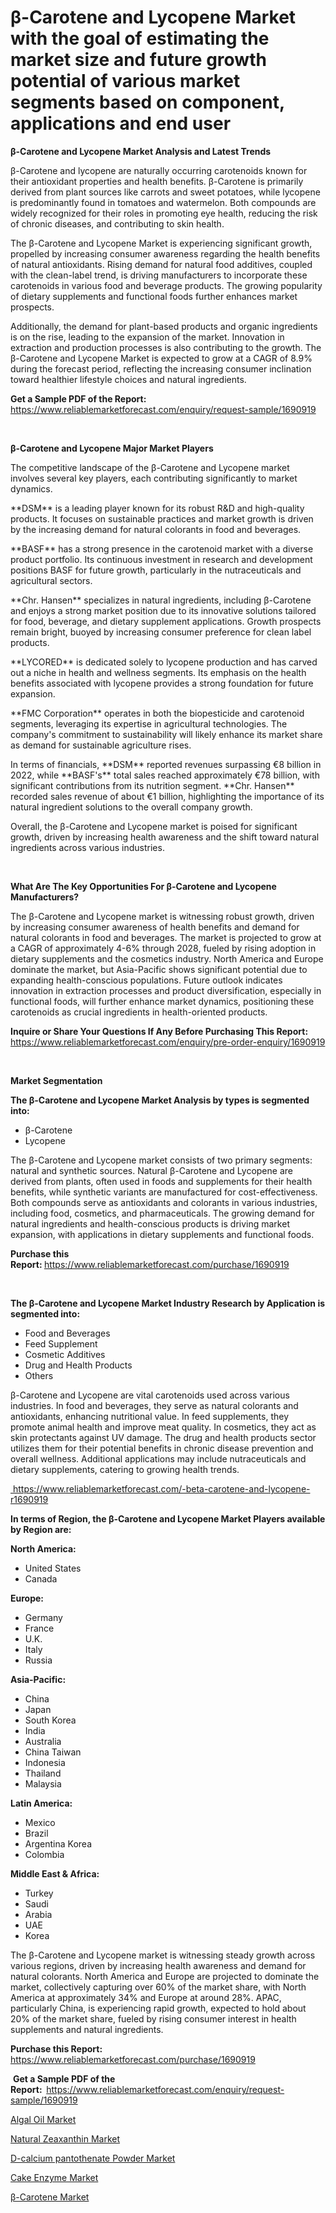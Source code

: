 <p><h1>β-Carotene and Lycopene Market with the goal of estimating the market size and future growth potential of various market segments based on component, applications and end user</h1></p><p><strong>β-Carotene and Lycopene Market Analysis and Latest Trends</strong></p>
<p><p>β-Carotene and lycopene are naturally occurring carotenoids known for their antioxidant properties and health benefits. β-Carotene is primarily derived from plant sources like carrots and sweet potatoes, while lycopene is predominantly found in tomatoes and watermelon. Both compounds are widely recognized for their roles in promoting eye health, reducing the risk of chronic diseases, and contributing to skin health.</p><p>The β-Carotene and Lycopene Market is experiencing significant growth, propelled by increasing consumer awareness regarding the health benefits of natural antioxidants. Rising demand for natural food additives, coupled with the clean-label trend, is driving manufacturers to incorporate these carotenoids in various food and beverage products. The growing popularity of dietary supplements and functional foods further enhances market prospects. </p><p>Additionally, the demand for plant-based products and organic ingredients is on the rise, leading to the expansion of the market. Innovation in extraction and production processes is also contributing to the growth. The β-Carotene and Lycopene Market is expected to grow at a CAGR of 8.9% during the forecast period, reflecting the increasing consumer inclination toward healthier lifestyle choices and natural ingredients.</p></p>
<p><strong>Get a Sample PDF of the Report:&nbsp;</strong> <a href="https://www.reliablemarketforecast.com/enquiry/request-sample/1690919?utm_campaign=1144&utm_medium=2&utm_source=Github&utm_content=ia&utm_term=26032025&utm_id=b-carotene-and-lycopene">https://www.reliablemarketforecast.com/enquiry/request-sample/1690919</a></p>
<p>&nbsp;</p>
<p><strong>β-Carotene and Lycopene Major Market Players</strong></p>
<p><p>The competitive landscape of the β-Carotene and Lycopene market involves several key players, each contributing significantly to market dynamics. </p><p>**DSM** is a leading player known for its robust R&D and high-quality products. It focuses on sustainable practices and market growth is driven by the increasing demand for natural colorants in food and beverages. </p><p>**BASF** has a strong presence in the carotenoid market with a diverse product portfolio. Its continuous investment in research and development positions BASF for future growth, particularly in the nutraceuticals and agricultural sectors. </p><p>**Chr. Hansen** specializes in natural ingredients, including β-Carotene and enjoys a strong market position due to its innovative solutions tailored for food, beverage, and dietary supplement applications. Growth prospects remain bright, buoyed by increasing consumer preference for clean label products.</p><p>**LYCORED** is dedicated solely to lycopene production and has carved out a niche in health and wellness segments. Its emphasis on the health benefits associated with lycopene provides a strong foundation for future expansion.</p><p>**FMC Corporation** operates in both the biopesticide and carotenoid segments, leveraging its expertise in agricultural technologies. The company's commitment to sustainability will likely enhance its market share as demand for sustainable agriculture rises.</p><p>In terms of financials, **DSM** reported revenues surpassing €8 billion in 2022, while **BASF's** total sales reached approximately €78 billion, with significant contributions from its nutrition segment. **Chr. Hansen** recorded sales revenue of about €1 billion, highlighting the importance of its natural ingredient solutions to the overall company growth.</p><p>Overall, the β-Carotene and Lycopene market is poised for significant growth, driven by increasing health awareness and the shift toward natural ingredients across various industries.</p></p>
<p>&nbsp;</p>
<p><strong>What Are The Key Opportunities For β-Carotene and Lycopene Manufacturers?</strong></p>
<p><p>The β-Carotene and Lycopene market is witnessing robust growth, driven by increasing consumer awareness of health benefits and demand for natural colorants in food and beverages. The market is projected to grow at a CAGR of approximately 4-6% through 2028, fueled by rising adoption in dietary supplements and the cosmetics industry. North America and Europe dominate the market, but Asia-Pacific shows significant potential due to expanding health-conscious populations. Future outlook indicates innovation in extraction processes and product diversification, especially in functional foods, will further enhance market dynamics, positioning these carotenoids as crucial ingredients in health-oriented products.</p></p>
<p><strong>Inquire or Share Your Questions If Any Before Purchasing This Report:</strong> <a href="https://www.reliablemarketforecast.com/enquiry/pre-order-enquiry/1690919?utm_campaign=1144&utm_medium=2&utm_source=Github&utm_content=ia&utm_term=26032025&utm_id=b-carotene-and-lycopene">https://www.reliablemarketforecast.com/enquiry/pre-order-enquiry/1690919</a></p>
<p>&nbsp;</p>
<p><strong>Market Segmentation</strong></p>
<p><strong>The β-Carotene and Lycopene Market Analysis by types is segmented into:</strong></p>
<p><ul><li>β-Carotene</li><li>Lycopene</li></ul></p>
<p><p>The β-Carotene and Lycopene market consists of two primary segments: natural and synthetic sources. Natural β-Carotene and Lycopene are derived from plants, often used in foods and supplements for their health benefits, while synthetic variants are manufactured for cost-effectiveness. Both compounds serve as antioxidants and colorants in various industries, including food, cosmetics, and pharmaceuticals. The growing demand for natural ingredients and health-conscious products is driving market expansion, with applications in dietary supplements and functional foods.</p></p>
<p><strong>Purchase this Report:&nbsp;</strong><a href="https://www.reliablemarketforecast.com/purchase/1690919?utm_campaign=1144&utm_medium=2&utm_source=Github&utm_content=ia&utm_term=26032025&utm_id=b-carotene-and-lycopene">https://www.reliablemarketforecast.com/purchase/1690919</a></p>
<p>&nbsp;</p>
<p><strong>The β-Carotene and Lycopene Market Industry Research by Application is segmented into:</strong></p>
<p><ul><li>Food and Beverages</li><li>Feed Supplement</li><li>Cosmetic Additives</li><li>Drug and Health Products</li><li>Others</li></ul></p>
<p><p>β-Carotene and Lycopene are vital carotenoids used across various industries. In food and beverages, they serve as natural colorants and antioxidants, enhancing nutritional value. In feed supplements, they promote animal health and improve meat quality. In cosmetics, they act as skin protectants against UV damage. The drug and health products sector utilizes them for their potential benefits in chronic disease prevention and overall wellness. Additional applications may include nutraceuticals and dietary supplements, catering to growing health trends.</p></p>
<p><a href="https://www.reliablemarketforecast.com/-beta-carotene-and-lycopene-r1690919?utm_campaign=1144&utm_medium=2&utm_source=Github&utm_content=ia&utm_term=26032025&utm_id=b-carotene-and-lycopene">&nbsp;https://www.reliablemarketforecast.com/-beta-carotene-and-lycopene-r1690919</a></p>
<p><strong>In terms of Region, the β-Carotene and Lycopene Market Players available by Region are:</strong></p>
<p>
    <p> <strong> North America: </strong>
        <ul>
            <li>United States</li>
            <li>Canada</li>
        </ul>
        </p> 
    <p> <strong> Europe: </strong>
        <ul>
            <li>Germany</li>
            <li>France</li>
            <li>U.K.</li>
            <li>Italy</li>
            <li>Russia</li>
        </ul>
        </p> 
    <p> <strong> Asia-Pacific: </strong>
        <ul>
            <li>China</li>
            <li>Japan</li>
            <li>South Korea</li>
            <li>India</li>
            <li>Australia</li>
            <li>China Taiwan</li>
            <li>Indonesia</li>
            <li>Thailand</li>
            <li>Malaysia</li>
        </ul>
        </p> 
    <p> <strong> Latin America: </strong>
        <ul>
            <li>Mexico</li>
            <li>Brazil</li>
            <li>Argentina Korea</li>
            <li>Colombia</li>
        </ul>
        </p> 
    <p> <strong> Middle East & Africa: </strong>
        <ul>
            <li>Turkey</li>
            <li>Saudi</li>
            <li>Arabia</li>
            <li>UAE</li>
            <li>Korea</li>
        </ul>
    </p>
    </p>
<p><p>The β-Carotene and Lycopene market is witnessing steady growth across various regions, driven by increasing health awareness and demand for natural colorants. North America and Europe are projected to dominate the market, collectively capturing over 60% of the market share, with North America at approximately 34% and Europe at around 28%. APAC, particularly China, is experiencing rapid growth, expected to hold about 20% of the market share, fueled by rising consumer interest in health supplements and natural ingredients.</p></p>
<p><strong>Purchase this Report: </strong><a href="https://www.reliablemarketforecast.com/purchase/1690919?utm_campaign=1144&utm_medium=2&utm_source=Github&utm_content=ia&utm_term=26032025&utm_id=b-carotene-and-lycopene">https://www.reliablemarketforecast.com/purchase/1690919</a></p>
<p>&nbsp;<strong>Get a Sample PDF of the Report:&nbsp;&nbsp;</strong><a href="https://www.reliablemarketforecast.com/enquiry/request-sample/1690919?utm_campaign=1144&utm_medium=2&utm_source=Github&utm_content=ia&utm_term=26032025&utm_id=b-carotene-and-lycopene">https://www.reliablemarketforecast.com/enquiry/request-sample/1690919</a></p>
<p><strong></strong></p>
<p><p><a href="https://github.com/aarajlyre/Market-Research-Report-List-1/blob/main/algal-oil-market.md?utm_campaign=1144&utm_medium=2&utm_source=Github&utm_content=ia&utm_term=26032025&utm_id=b-carotene-and-lycopene">Algal Oil Market</a></p><p><a href="https://github.com/sawrovpipolo/Market-Research-Report-List-1/blob/main/natural-zeaxanthin-market.md?utm_campaign=1144&utm_medium=2&utm_source=Github&utm_content=ia&utm_term=26032025&utm_id=b-carotene-and-lycopene">Natural Zeaxanthin Market</a></p><p><a href="https://github.com/nkbaroga/Market-Research-Report-List-1/blob/main/d-calcium-pantothenate-powder-market.md?utm_campaign=1144&utm_medium=2&utm_source=Github&utm_content=ia&utm_term=26032025&utm_id=b-carotene-and-lycopene">D-calcium pantothenate Powder Market</a></p><p><a href="https://github.com/elvutedipela/Market-Research-Report-List-1/blob/main/cake-enzyme-market.md?utm_campaign=1144&utm_medium=2&utm_source=Github&utm_content=ia&utm_term=26032025&utm_id=b-carotene-and-lycopene">Cake Enzyme Market</a></p><p><a href="https://github.com/ritooesiaba/Market-Research-Report-List-1/blob/main/b-carotene-market.md?utm_campaign=1144&utm_medium=2&utm_source=Github&utm_content=ia&utm_term=26032025&utm_id=b-carotene-and-lycopene">β-Carotene Market</a></p></p>